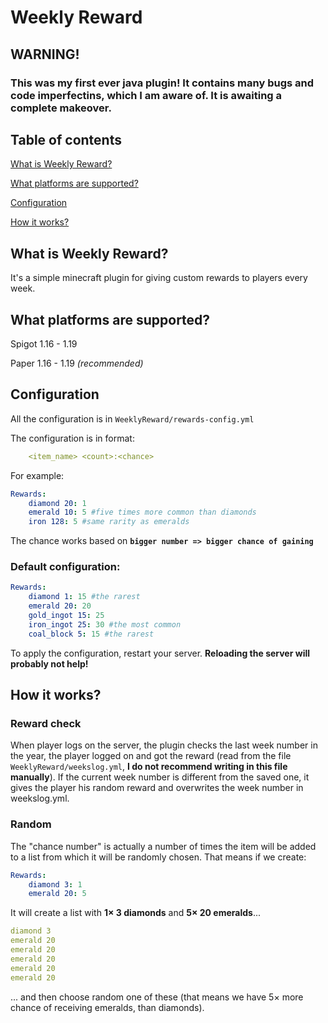 # **Weekly Reward**
## WARNING!
### This was my first ever java plugin! It contains many bugs and code imperfectins, which I am aware of. It is awaiting a complete makeover. 
## **Table of contents**
[What is Weekly Reward?](#what-is-weekly-reward)

[What platforms are supported?](#what-platforms-are-supported)

[Configuration](#configuration)

[How it works?](#how-it-works)
## **What is Weekly Reward?**
It's a simple minecraft plugin for giving custom rewards to players every week.
## **What platforms are supported?**
Spigot 1.16 - 1.19   

Paper 1.16 - 1.19 _(recommended)_
## **Configuration**
All the configuration is in `WeeklyReward/rewards-config.yml`

The configuration is in format:
```yml
    <item_name> <count>:<chance>
```
For example:
```yml
Rewards:
    diamond 20: 1
    emerald 10: 5 #five times more common than diamonds
    iron 128: 5 #same rarity as emeralds
```
The chance works based on **`bigger number => bigger chance of gaining`**

### Default configuration:
```yml
Rewards:
    diamond 1: 15 #the rarest
    emerald 20: 20
    gold_ingot 15: 25
    iron_ingot 25: 30 #the most common
    coal_block 5: 15 #the rarest
```
To apply the configuration, restart your server. **Reloading the server will probably not help!**
## **How it works?**
### Reward check
When player logs on the server, the plugin checks the last week number in the year, the player logged on and got the reward (read from the file `WeeklyReward/weekslog.yml`, **I do not recommend writing in this file manually**). If the current week number is different from the saved one, it gives the player his random reward and overwrites the week number in weekslog.yml.
### Random
The "chance number" is actually a number of times the item will be added to a list from which it will be randomly chosen. That means if we create:
````yml
Rewards:
    diamond 3: 1
    emerald 20: 5
````
It will create a list with **1× 3 diamonds** and **5× 20 emeralds**...
````yml
diamond 3
emerald 20
emerald 20
emerald 20
emerald 20
emerald 20
````
... and then choose random one of these (that means we have 5× more chance of receiving emeralds, than diamonds).
